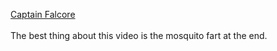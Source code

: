 [Captain Falcore](https://www.youtube.com/watch?v=RXLdH8U-KMc&lc=UgzjOdG4XfUKeDz-4b54AaABAg)\
\
The best thing about this video is the mosquito fart at the end.
